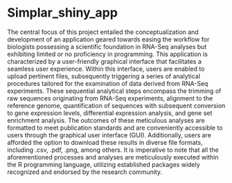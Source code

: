 # Simplar_shiny_app

The central focus of this project entailed the conceptualization
and development of an application geared towards easing the
workflow for biologists possessing a scientific foundation in
RNA-Seq analyses but exhibiting limited or no proficiency in
programming.
This application is characterized by a user-friendly
graphical interface that facilitates a seamless user experience.
Within this interface, users are enabled to upload pertinent
files, subsequently triggering a series of analytical procedures
tailored for the examination of data derived from RNA-Seq
experiments. These sequential analytical steps encompass the
trimming of raw sequences originating from RNA-Seq
experiments, alignment to the reference genome,
quantification of sequences with subsequent conversion to
gene expression levels, differential expression analysis, and
gene set enrichment analysis.
The outcomes of these meticulous analyses are formatted to
meet publication standards and are conveniently accessible to
users through the graphical user interface (GUI). Additionally,
users are afforded the option to download these results in
diverse file formats, including .csv, .pdf, .png, among others.
It is imperative to note that all the aforementioned processes
and analyses are meticulously executed within the R
programming language, utilizing established packages widely
recognized and endorsed by the research community.
